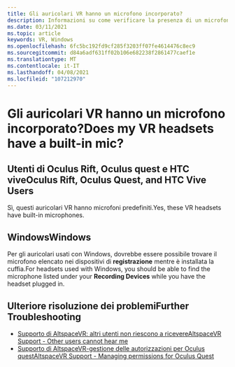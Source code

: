 ```yaml
---
title: Gli auricolari VR hanno un microfono incorporato?
description: Informazioni su come verificare la presenza di un microfono incorporato in una realtà mista di Windows, Oculus Rift, Oculus quest o HTC vive.
ms.date: 03/11/2021
ms.topic: article
keywords: VR, Windows
ms.openlocfilehash: 6fc5bc192fd9cf285f3203ff07fe4614476c8ec9
ms.sourcegitcommit: d84a6adf631ff02b106e682238f2861477caef1e
ms.translationtype: MT
ms.contentlocale: it-IT
ms.lasthandoff: 04/08/2021
ms.locfileid: "107212970"
---
```

# <a name="does-my-vr-headsets-have-a-built-in-mic"></a><span data-ttu-id="6f060-104">Gli auricolari VR hanno un microfono incorporato?</span><span class="sxs-lookup"><span data-stu-id="6f060-104">Does my VR headsets have a built-in mic?</span></span>

## <a name="oculus-rift-oculus-quest-and-htc-vive-users"></a><span data-ttu-id="6f060-105">Utenti di Oculus Rift, Oculus quest e HTC vive</span><span class="sxs-lookup"><span data-stu-id="6f060-105">Oculus Rift, Oculus Quest, and HTC Vive Users</span></span>

<span data-ttu-id="6f060-106">Sì, questi auricolari VR hanno microfoni predefiniti.</span><span class="sxs-lookup"><span data-stu-id="6f060-106">Yes, these VR headsets have built-in microphones.</span></span>

## <a name="windows"></a><span data-ttu-id="6f060-107">Windows</span><span class="sxs-lookup"><span data-stu-id="6f060-107">Windows</span></span>

<span data-ttu-id="6f060-108">Per gli auricolari usati con Windows, dovrebbe essere possibile trovare il microfono elencato nei dispositivi di **registrazione** mentre è installata la cuffia.</span><span class="sxs-lookup"><span data-stu-id="6f060-108">For headsets used with Windows, you should be able to find the microphone listed under your **Recording Devices** while you have the headset plugged in.</span></span>

## <a name="further-troubleshooting"></a><span data-ttu-id="6f060-109">Ulteriore risoluzione dei problemi</span><span class="sxs-lookup"><span data-stu-id="6f060-109">Further Troubleshooting</span></span>

* [<span data-ttu-id="6f060-110">Supporto di AltspaceVR: altri utenti non riescono a ricevere</span><span class="sxs-lookup"><span data-stu-id="6f060-110">AltspaceVR Support - Other users cannot hear me</span></span>](other-users-cant-hear-me.md)
* [<span data-ttu-id="6f060-111">Supporto di AltspaceVR-gestione delle autorizzazioni per Oculus quest</span><span class="sxs-lookup"><span data-stu-id="6f060-111">AltspaceVR Support - Managing permissions for Oculus Quest</span></span>](../getting-started/oculus-controls.md#managing-permissions)